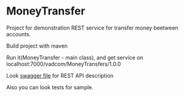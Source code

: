 # MoneyTransfer

Project for demonstration REST service for transfer money beetween accounts.

Build project with maven

Run it(MoneyTransfer - main class), and get service on localhost:7000/vadcom/MoneyTransfers/1.0.0

Look [swagger file](./swagger.yaml) for REST API description

Also you can look tests for sample.
